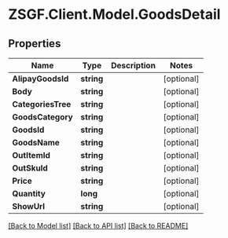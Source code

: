 # ZSGF.Client.Model.GoodsDetail

## Properties

Name | Type | Description | Notes
------------ | ------------- | ------------- | -------------
**AlipayGoodsId** | **string** |  | [optional] 
**Body** | **string** |  | [optional] 
**CategoriesTree** | **string** |  | [optional] 
**GoodsCategory** | **string** |  | [optional] 
**GoodsId** | **string** |  | [optional] 
**GoodsName** | **string** |  | [optional] 
**OutItemId** | **string** |  | [optional] 
**OutSkuId** | **string** |  | [optional] 
**Price** | **string** |  | [optional] 
**Quantity** | **long** |  | [optional] 
**ShowUrl** | **string** |  | [optional] 

[[Back to Model list]](../../README.md#documentation-for-models) [[Back to API list]](../../README.md#documentation-for-api-endpoints) [[Back to README]](../../README.md)

